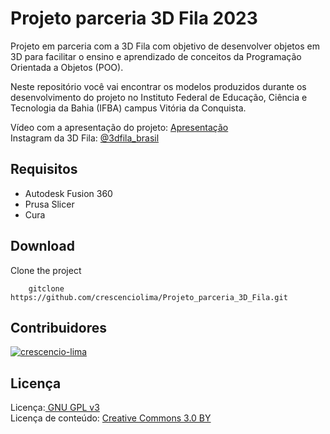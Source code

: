 # Projeto parceria 3D Fila 2023
Projeto em parceria com a 3D Fila com objetivo de desenvolver objetos em 3D para facilitar o ensino e aprendizado de conceitos da Programação Orientada a Objetos (POO).

Neste repositório você vai encontrar os modelos produzidos durante os desenvolvimento do projeto no Instituto Federal de Educação, Ciência e Tecnologia da Bahia (IFBA) campus Vitória da Conquista. 

Vídeo com a apresentação do projeto: <a href="https://www.instagram.com/reel/Cpk-rx7rse2/?utm_source=ig_web_copy_link" target="blank">Apresentação</a><br>
Instagram da 3D Fila: <a href="https://www.instagram.com/3dfila_brasil/" target="blank">@3dfila_brasil</a><br>


Requisitos
---------------------------

  * Autodesk Fusion 360
  * Prusa Slicer
  * Cura


Download
---------------------------

Clone the project

        gitclone https://github.com/crescenciolima/Projeto_parceria_3D_Fila.git

Contribuidores
---------------------------
[![crescencio-lima](https://img.shields.io/badge/crescencio--lima-github-black?colorA=808080&colorB=000000&style=for-the-badge)](https://www.github.com/crescenciolima)

Licença
---------------------------
Licença:<a href="http://www.gnu.org/licenses/gpl.html" target="blank"> GNU GPL v3</a><br>
Licença de conteúdo: <a href="https://creativecommons.org/licenses/by/3.0/" target = "blank">Creative Commons 3.0 BY</a>

